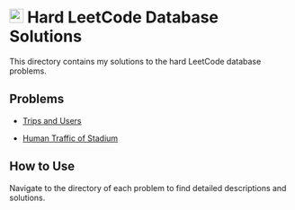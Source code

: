# <img src="https://www.svgrepo.com/show/407314/red-circle.svg" width="25px" height="25px"></img> Hard LeetCode Database Solutions

This directory contains my solutions to the hard LeetCode database problems.

## Problems

- [Trips and Users](./Trips%20and%20Users/README.md)

- [Human Traffic of Stadium](https://leetcode.com/problems/human-traffic-of-stadium/description/)

## How to Use

Navigate to the directory of each problem to find detailed descriptions and solutions.
